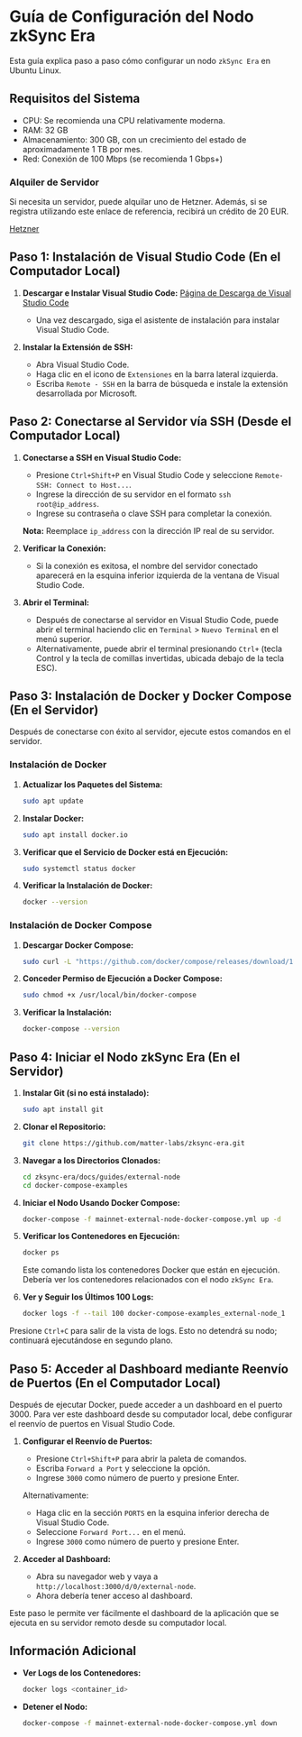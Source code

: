 # Guía de Configuración del Nodo zkSync Era

Esta guía explica paso a paso cómo configurar un nodo `zkSync Era` en Ubuntu Linux.

## Requisitos del Sistema

- CPU: Se recomienda una CPU relativamente moderna.
- RAM: 32 GB
- Almacenamiento: 300 GB, con un crecimiento del estado de aproximadamente 1 TB por mes.
- Red: Conexión de 100 Mbps (se recomienda 1 Gbps+)

### Alquiler de Servidor

Si necesita un servidor, puede alquilar uno de Hetzner. Además, si se registra utilizando este enlace de referencia, recibirá un crédito de 20 EUR.

[Hetzner](https://hetzner.cloud/?ref=fu2umOyLCWhh)

## Paso 1: Instalación de Visual Studio Code (En el Computador Local)

1. **Descargar e Instalar Visual Studio Code:**
   [Página de Descarga de Visual Studio Code](https://code.visualstudio.com/)

   - Una vez descargado, siga el asistente de instalación para instalar Visual Studio Code.

2. **Instalar la Extensión de SSH:**
   - Abra Visual Studio Code.
   - Haga clic en el icono de `Extensiones` en la barra lateral izquierda.
   - Escriba `Remote - SSH` en la barra de búsqueda e instale la extensión desarrollada por Microsoft.

## Paso 2: Conectarse al Servidor vía SSH (Desde el Computador Local)

1. **Conectarse a SSH en Visual Studio Code:**

   - Presione `Ctrl+Shift+P` en Visual Studio Code y seleccione `Remote-SSH: Connect to Host...`.
   - Ingrese la dirección de su servidor en el formato `ssh root@ip_address`.
   - Ingrese su contraseña o clave SSH para completar la conexión.

   **Nota:** Reemplace `ip_address` con la dirección IP real de su servidor.

2. **Verificar la Conexión:**

   - Si la conexión es exitosa, el nombre del servidor conectado aparecerá en la esquina inferior izquierda de la ventana de Visual Studio Code.

3. **Abrir el Terminal:**
   - Después de conectarse al servidor en Visual Studio Code, puede abrir el terminal haciendo clic en `Terminal` > `Nuevo Terminal` en el menú superior.
   - Alternativamente, puede abrir el terminal presionando `Ctrl+` (tecla Control y la tecla de comillas invertidas, ubicada debajo de la tecla ESC).

## Paso 3: Instalación de Docker y Docker Compose (En el Servidor)

Después de conectarse con éxito al servidor, ejecute estos comandos en el servidor.

### Instalación de Docker

1. **Actualizar los Paquetes del Sistema:**

   ```sh
   sudo apt update
   ```

2. **Instalar Docker:**

   ```sh
   sudo apt install docker.io
   ```

3. **Verificar que el Servicio de Docker está en Ejecución:**

   ```sh
   sudo systemctl status docker
   ```

4. **Verificar la Instalación de Docker:**
   ```sh
   docker --version
   ```

### Instalación de Docker Compose

1. **Descargar Docker Compose:**

   ```sh
   sudo curl -L "https://github.com/docker/compose/releases/download/1.29.2/docker-compose-$(uname -s)-$(uname -m)" -o /usr/local/bin/docker-compose
   ```

2. **Conceder Permiso de Ejecución a Docker Compose:**

   ```sh
   sudo chmod +x /usr/local/bin/docker-compose
   ```

3. **Verificar la Instalación:**
   ```sh
   docker-compose --version
   ```

## Paso 4: Iniciar el Nodo zkSync Era (En el Servidor)

1. **Instalar Git (si no está instalado):**

   ```sh
   sudo apt install git
   ```

2. **Clonar el Repositorio:**

   ```sh
   git clone https://github.com/matter-labs/zksync-era.git
   ```

3. **Navegar a los Directorios Clonados:**

   ```sh
   cd zksync-era/docs/guides/external-node
   cd docker-compose-examples
   ```

4. **Iniciar el Nodo Usando Docker Compose:**

   ```sh
   docker-compose -f mainnet-external-node-docker-compose.yml up -d
   ```

5. **Verificar los Contenedores en Ejecución:**

   ```sh
   docker ps
   ```

   Este comando lista los contenedores Docker que están en ejecución. Debería ver los contenedores relacionados con el nodo `zkSync Era`.

6. **Ver y Seguir los Últimos 100 Logs:**
   ```sh
   docker logs -f --tail 100 docker-compose-examples_external-node_1
   ```

Presione `Ctrl+C` para salir de la vista de logs. Esto no detendrá su nodo; continuará ejecutándose en segundo plano.

## Paso 5: Acceder al Dashboard mediante Reenvío de Puertos (En el Computador Local)

Después de ejecutar Docker, puede acceder a un dashboard en el puerto 3000. Para ver este dashboard desde su computador local, debe configurar el reenvío de puertos en Visual Studio Code.

1. **Configurar el Reenvío de Puertos:**

   - Presione `Ctrl+Shift+P` para abrir la paleta de comandos.
   - Escriba `Forward a Port` y seleccione la opción.
   - Ingrese `3000` como número de puerto y presione Enter.

   Alternativamente:

   - Haga clic en la sección `PORTS` en la esquina inferior derecha de Visual Studio Code.
   - Seleccione `Forward Port...` en el menú.
   - Ingrese `3000` como número de puerto y presione Enter.

2. **Acceder al Dashboard:**

   - Abra su navegador web y vaya a `http://localhost:3000/d/0/external-node`.
   - Ahora debería tener acceso al dashboard.

Este paso le permite ver fácilmente el dashboard de la aplicación que se ejecuta en su servidor remoto desde su computador local.

## Información Adicional

- **Ver Logs de los Contenedores:**

  ```sh
  docker logs <container_id>
  ```

- **Detener el Nodo:**
  ```sh
  docker-compose -f mainnet-external-node-docker-compose.yml down
  ```
